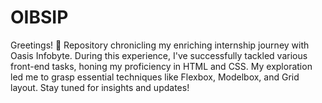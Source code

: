 # OIBSIP
Greetings! 👋 Repository chronicling my enriching internship journey with Oasis Infobyte. During this experience, I've successfully tackled various front-end tasks, honing my proficiency in HTML and CSS. My exploration led me to grasp essential techniques like Flexbox, Modelbox, and Grid layout. Stay tuned for insights and updates!
